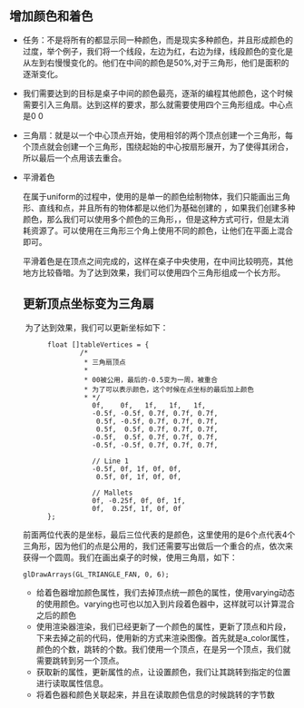 

## 增加颜色和着色

- 任务：不是将所有的都显示同一种颜色，而是现实多种颜色，并且形成颜色的过度，举个例子，我们将一个线段，左边为红，右边为绿，线段颜色的变化是从左到右慢慢变化的。他们在中间的颜色是50%,对于三角形，他们是面积的逐渐变化。

- 我们需要达到的目标是桌子中间的颜色最亮，逐渐的编程其他颜色，这个时候需要引入三角扇。达到这样的要求，那么就需要使用四个三角形组成。中心点是0 0

- 三角扇：就是以一个中心顶点开始，使用相邻的两个顶点创建一个三角形，每个顶点就会创建一个三角形，围绕起始的中心按扇形展开，为了使得其闭合，所以最后一个点用该去重合。

- 平滑着色

  在属于uniform的过程中，使用的是单一的颜色绘制物体，我们只能画出三角形、直线和点，并且所有的物体都是以他们为基础创建的 ，如果我们创建多种颜色，那么我们可以使用多个颜色的三角形，，但是这种方式可行，但是太消耗资源了。可以使用在三角形三个角上使用不同的颜色，让他们在平面上混合即可。	 

  ​	平滑着色是在顶点之间完成的，这样在桌子中央使用，在中间比较明亮，其他地方比较昏暗。为了达到效果，我们可以使用四个三角形组成一个长方形。





  ## 更新顶点坐标变为三角扇

  ​	为了达到效果，我们可以更新坐标如下：

  ```
  		float []tableVertices = {
  				/*
  				 * 三角扇顶点
  				 * 
  				 * 00被公用，最后的-0.5变为一周，被重合
  				 * 为了可以表示颜色，这个时候在点坐标的最后加上颜色
  				 * */
  	               0f,    0f,   1f,   1f,   1f,         
  	               -0.5f, -0.5f, 0.7f, 0.7f, 0.7f,            
  	                0.5f, -0.5f, 0.7f, 0.7f, 0.7f,
  	                0.5f,  0.5f, 0.7f, 0.7f, 0.7f,
  	               -0.5f,  0.5f, 0.7f, 0.7f, 0.7f,
  	               -0.5f, -0.5f, 0.7f, 0.7f, 0.7f,
  
  	               // Line 1
  	               -0.5f, 0f, 1f, 0f, 0f,
  	                0.5f, 0f, 1f, 0f, 0f,
  
  	               // Mallets
  	               0f, -0.25f, 0f, 0f, 1f,
  	               0f,  0.25f, 1f, 0f, 0f
  		};
  ```

  前面两位代表的是坐标，最后三位代表的是颜色，这里使用的是6个点代表4个三角形，因为他们的点是公用的，我们还需要写出做后一个重合的点，依次来获得一个圆周。我们在画出桌子的时候，使用三角扇，如下：

  ```
  glDrawArrays(GL_TRIANGLE_FAN, 0, 6);
  ```

  - 给着色器增加颜色属性，我们去掉顶点统一颜色的属性，使用varying动态的使用颜色。varying也可也以加入到片段着色器中，这样就可以计算混合之后的颜色
  - 使用渲染器渲染，我们已经更新了一个颜色的属性，更新了顶点和片段，下来去掉之前的代码，使用新的方式来渲染图像。首先就是a_color属性，颜色的个数，跳转的个数。我们使用一个顶点，在是另一个顶点，我们就需要跳转到另一个顶点。
  - 获取新的属性，更新属性的点，让设置颜色，我们让其跳转到指定的位置进行读取属性信息。
  - 将着色器和颜色关联起来，并且在读取颜色信息的时候跳转的字节数